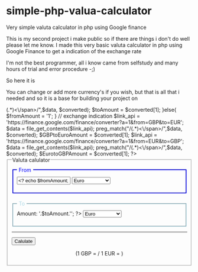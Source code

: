 # simple-php-valua-calculator
Very simple valuta calculator in php using Google finance

This is my second project i make public so if there are things i don't do well please let me know.
I made this very basic valuta calculator in php using Google Finance to get a indication of the exchange rate

I'm not the best programmer, all i know came from selfstudy and many hours of trial and error procedure -;)

So here it is

You can change or add more currency's if you wish, but that is all that i needed and so it is a base for building your project on

<?

if (isset($_POST['action'])){
	$fromAmount = $_POST['fromAmount'];
	$fromCurrency = $_POST['fromCurrency'];
	$toCurrency = $_POST['toCurrency'];
	
	$link_api = 'https://finance.google.com/finance/converter?a='.$fromAmount.'&from='.$fromCurrency.'&to='.$toCurrency;
	$data = file_get_contents($link_api);
	preg_match("/<span class=bld>(.*)<\/span>/",$data, $converted);
	$toAmount = $converted[1];
}else{
	$fromAmount = '1';	
}
// exchange indication
$link_api = 'https://finance.google.com/finance/converter?a=1&from=GBP&to=EUR';
$data = file_get_contents($link_api);
preg_match("/<span class=bld>(.*)<\/span>/",$data, $converted);
$GBPtoEuroAmount = $converted[1];
$link_api = 'https://finance.google.com/finance/converter?a=1&from=EUR&to=GBP';
$data = file_get_contents($link_api);
preg_match("/<span class=bld>(.*)<\/span>/",$data, $converted);
$EurotoGBPAmount = $converted[1];
?>

<style>
.frm {
	border-color: blue;
}
.lgdfrm {
	color: blue;
	padding: 5px;	
}

.to {
	border-color: lightblue;
}

.lgdto {
	color: lightblue;
	padding: 5px;	
}
</style>


<fieldset>
	<legend>Valuta calulator</legend>
	<form method="post" action="">
		<fieldset class="frm">
			<legend class="lgdfrm">From</legend>
			<input name="fromAmount" type="text" size="15" value="<? echo $fromAmount; ?>">
			<select name="fromCurrency">
				<?
				if ($fromCurrency == 'GBP' || $fromCurrency == '') {
					echo '
					<option selected value="GBP">Britsh pounds</option>
					<option value="EUR">Euro</option>
					';
				}
				if ($fromCurrency == 'EUR') {
					echo'
					<option value="GBP">Britsh pounds</option>
					<option selected value="EUR">Euro</option>
					';
				}
				?>						
			</select>
			<p>
		</fieldset>
		<p>
		<fieldset class="to">
			<legend class="lgdto">To</legend>
			Amount: <? echo '<b>'.$toAmount.'</b>'; ?>
			<select name="toCurrency">
				<?
				if ($toCurrency == 'GBP') {
					echo '
					<option selected value="GBP">Britsh pounds</option>
					<option value="EUR">Euro</option>
					';
				}
				if ($toCurrency == 'EUR'|| $toCurrency == '') {
					echo'
					<option value="GBP">Britsh pounds</option>
					<option selected value="EUR">Euro</option>
					';
				}
				?>										
			</select>
			<p>
		</fieldset>
		<hr>
		<button type="submit" name="action" value="action">Calulate</button>
		<p align="center">(1 GBP = <? echo $GBPtoEuroAmount; ?> / 1 EUR = <? echo $EurotoGBPAmount ?>)</p>
	</form>
</fieldset>

